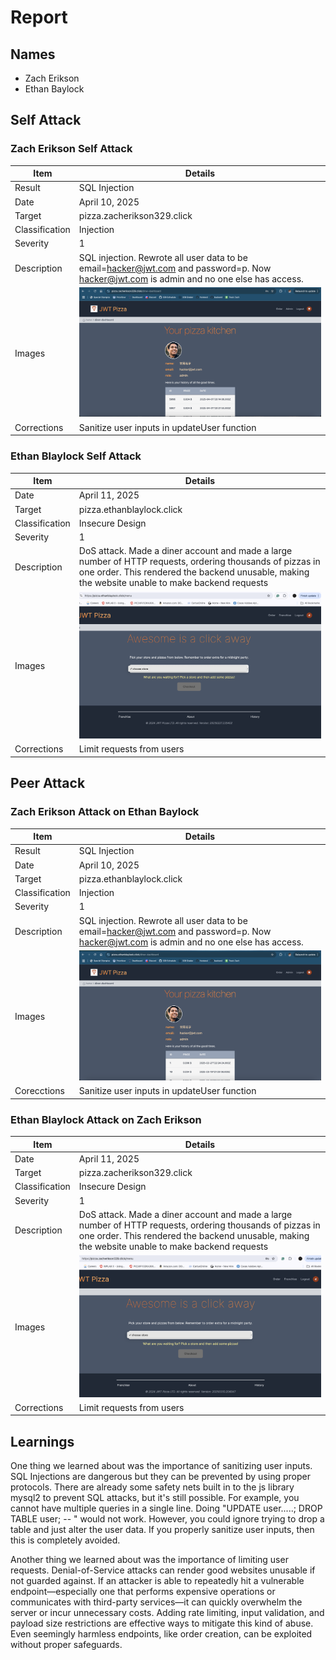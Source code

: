 # Report

## Names

- Zach Erikson
- Ethan Baylock

## Self Attack

### Zach Erikson Self Attack

| Item           | Details                                                                                                                                 |
| -------------- | --------------------------------------------------------------------------------------------------------------------------------------- |
| Result         | SQL Injection                                                                                                                           |
| Date           | April 10, 2025                                                                                                                          |
| Target         | pizza.zacherikson329.click                                                                                                              |
| Classification | Injection                                                                                                                               |
| Severity       | 1                                                                                                                                       |
| Description    | SQL injection. Rewrote all user data to be email=hacker@jwt.com and password=p. Now hacker@jwt.com is admin and no one else has access. |
| Images         | ![self attack](erikson_self_attack.png)                                                                                                 |
| Corrections    | Sanitize user inputs in updateUser function                                                                                             |

### Ethan Blaylock Self Attack

| Item           | Details                                                                                                                                 |
| -------------- | --------------------------------------------------------------------------------------------------------------------------------------- |
| Date           | April 11, 2025                                                                                                                          |
| Target         | pizza.ethanblaylock.click                                                                                                              |
| Classification | 	Insecure Design                                                                                                                               |
| Severity       | 1                                                                                                                                       |
| Description    | DoS attack. Made a diner account and made a large number of HTTP requests, ordering thousands of pizzas in one order. This rendered the backend unusable, making the website unable to make backend requests |
| Images         | ![self attack](blaylock_self_attack.png)                                                                                                 |
| Corrections    | Limit requests from users                                                                                            |

## Peer Attack

### Zach Erikson Attack on Ethan Baylock

| Item           | Details                                                                                                                                 |
| -------------- | --------------------------------------------------------------------------------------------------------------------------------------- |
| Result         | SQL Injection                                                                                                                           |
| Date           | April 10, 2025                                                                                                                          |
| Target         | pizza.ethanblaylock.click                                                                                                               |
| Classification | Injection                                                                                                                               |
| Severity       | 1                                                                                                                                       |
| Description    | SQL injection. Rewrote all user data to be email=hacker@jwt.com and password=p. Now hacker@jwt.com is admin and no one else has access. |
| Images         | ![attack on ethan](erikson_attack_on_ethan.png)                                                                                         |
| Corecctions    | Sanitize user inputs in updateUser function                                                                                             |

### Ethan Blaylock Attack on Zach Erikson

| Item           | Details                                                                                                                                 |
| -------------- | --------------------------------------------------------------------------------------------------------------------------------------- |
| Date           | April 11, 2025                                                                                                                          |
| Target         | pizza.zacherikson329.click                                                                                                              |
| Classification | 	Insecure Design                                                                                                                               |
| Severity       | 1                                                                                                                                       |
| Description    | DoS attack. Made a diner account and made a large number of HTTP requests, ordering thousands of pizzas in one order. This rendered the backend unusable, making the website unable to make backend requests |
| Images         | ![self attack](blaylock_attack_on_zach.png)                                                                                                 |
| Corrections    | Limit requests from users                                                                                            |

## Learnings

One thing we learned about was the importance of sanitizing user inputs. SQL Injections are dangerous but they can be prevented by using proper protocols. There are already some safety nets built in to the js library mysql2 to prevent SQL attacks, but it's still possible. For example, you cannot have multiple queries in a single line. Doing "UPDATE user.....; DROP TABLE user; -- " would not work. However, you could ignore trying to drop a table and just alter the user data. If you properly sanitize user inputs, then this is completely avoided.

Another thing we learned about was the importance of limiting user requests. Denial-of-Service attacks can render good websites unusable if not guarded against. If an attacker is able to repeatedly hit a vulnerable endpoint—especially one that performs expensive operations or communicates with third-party services—it can quickly overwhelm the server or incur unnecessary costs. Adding rate limiting, input validation, and payload size restrictions are effective ways to mitigate this kind of abuse. Even seemingly harmless endpoints, like order creation, can be exploited without proper safeguards.